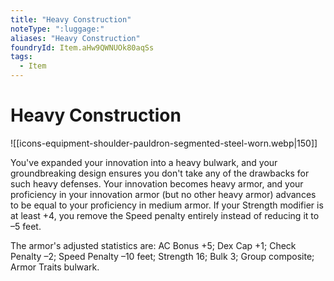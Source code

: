 ```yaml
---
title: "Heavy Construction"
noteType: ":luggage:"
aliases: "Heavy Construction"
foundryId: Item.aHw9QWNUOk80aqSs
tags:
  - Item
---
```


# Heavy Construction
![[icons-equipment-shoulder-pauldron-segmented-steel-worn.webp|150]]

You've expanded your innovation into a heavy bulwark, and your groundbreaking design ensures you don't take any of the drawbacks for such heavy defenses. Your innovation becomes heavy armor, and your proficiency in your innovation armor (but no other heavy armor) advances to be equal to your proficiency in medium armor. If your Strength modifier is at least +4, you remove the Speed penalty entirely instead of reducing it to –5 feet.

The armor's adjusted statistics are: AC Bonus +5; Dex Cap +1; Check Penalty –2; Speed Penalty –10 feet; Strength 16; Bulk 3; Group composite; Armor Traits bulwark.
